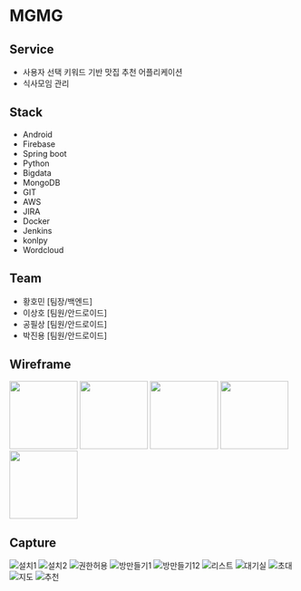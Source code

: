 # MGMG

## Service

- 사용자 선택 키워드 기반 맛집 추천 어플리케이션
- 식사모임 관리

## Stack

- Android
- Firebase
- Spring boot
- Python
- Bigdata
- MongoDB
- GIT
- AWS
- JIRA
- Docker
- Jenkins
- konlpy
- Wordcloud

## Team

- 황호민 [팀장/백엔드]
- 이상호 [팀원/안드로이드]
- 공필상 [팀원/안드로이드]
- 박진용 [팀원/안드로이드]

## Wireframe

<!-- ![메인페이지](./wireframe/01_메인페이지.jpg) -->
<img src="./wireframe/01_메인페이지.jpg"  width="120" height="120">
<!-- ![대기실](./wireframe/02_대기실.jpg) -->
<img src="./wireframe/02_대기실.jpg"  width="120" height="120">
<!-- ![지도](./wireframe/03_지도.jpg) -->
<img src="./wireframe/03_지도.jpg"  width="120" height="120">
<!-- ![맛집추천](./wireframe/04_맛집추천.jpg) -->
<img src="./wireframe/04_맛집추천.jpg"  width="120" height="120">
<!-- ![투표](./wireframe/05_투표.jpg) -->
<img src="./wireframe/05_투표.jpg"  width="120" height="120">

## Capture

![설치1](./capture/1.jpg)
![설치2](./capture/2.jpg)
![권한허용](./capture/3.jpg)
![방만들기1](./capture/4.jpg)
![방만들기12](./capture/5.jpg)
![리스트](./capture/6.jpg)
![대기실](./capture/7.jpg)
![초대](./capture/8.jpg)
![지도](./capture/9.jpg)
![추천](./capture/10.jpg)
